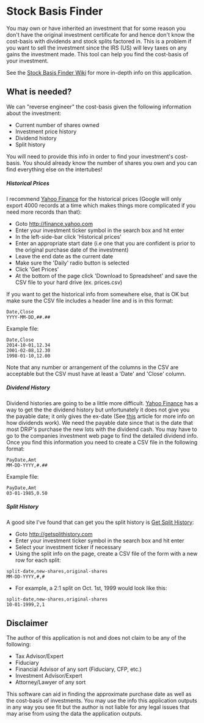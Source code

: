Stock Basis Finder
==================

You may own or have inherited an investment that for some reason you don't have the original investment certificate for and hence don't know the cost-basis with dividends and stock splits factored in. This is a problem if you want to sell the investment since the IRS (US) will levy taxes on any gains the investment made. This tool can help you find the cost-basis of your investment.

See the [Stock Basis Finder Wiki](https://github.com/crchurchey/stock-basis-finder/wiki) for more in-depth info on this application.

## What is needed?
We can "reverse engineer" the cost-basis given the following information about the investment:
* Current number of shares owned
* Investment price history
* Dividend history
* Split history

You will need to provide this info in order to find your investment's cost-basis. You should already know the number of shares you own and you can find everything else on the intertubes!

##### Historical Prices
I recommend [Yahoo Finance](http://finance.yahoo.com/) for the historical prices (Google will only export 4000 records at a time which makes things more complicated if you need more records than that):
* Goto http://finance.yahoo.com
* Enter your investment ticker symbol in the search box and hit enter
* In the left-side-bar click 'Historical prices'
* Enter an appropriate start date (i.e one that you are confident is prior to the original purchase date of the investment)
* Leave the end date as the current date
* Make sure the 'Daily' radio button is selected
* Click 'Get Prices'
* At the bottom of the page click 'Download to Spreadsheet' and save the CSV file to your hard drive (ex. prices.csv)

If you want to get the historical info from somewhere else, that is OK but make sure the CSV file includes a header line and is in this format:
```
Date,Close
YYYY-MM-DD,##.##
```
Example file:
```
Date,Close
2014-10-01,12.34
2001-02-08,12.30
1998-01-10,12.00
```
Note that any number or arrangement of the columns in the CSV are acceptable but the CSV must have at least a 'Date' and 'Close' column.

##### Dividend History
Dividend histories are going to be a little more difficult. [Yahoo Finance](http://finance.yahoo.com) has a way to get the the dividend history but unfortunately it does not give you the payable date; it only gives the ex-date (See [this](http://www.investopedia.com/articles/02/110802.asp) article for more info on how dividends work). We need the payable date since that is the date that most DRiP's purchase the new lots with the dividend cash. You may have to go to the companies investment web page to find the detailed dividend info. Once you find this information you need to create a CSV file in the following format:
```
PayDate,Amt
MM-DD-YYYY,#.##
```
Example file:
```
PayDate,Amt
03-01-1985,0.50
```

##### Split History
A good site I've found that can get you the split history is [Get Split History](http://getsplithistory.com):
* Goto http://getsplithistory.com
* Enter your investment ticker symbol in the search box and hit enter
* Select your investment ticker if necessary
* Using the split info on the page, create a CSV file of the form with a new row for each split:
```
split-date,new-shares,original-shares
MM-DD-YYYY,#,#
```
* For example, a 2:1 split on Oct. 1st, 1999 would look like this:
```
split-date,new-shares,original-shares
10-01-1999,2,1
```

## Disclaimer
The author of this application is not and does not claim to be any of the following:
* Tax Advisor/Expert
* Fiduciary
* Financial Advisor of any sort (Fiduciary, CFP, etc.)
* Investment Advisor/Expert
* Attorney/Lawyer of any sort

This software can aid in finding the approximate purchase date as well as the cost-basis of investments. You may use the info this application outputs in any way you see fit but the author is not liable for any legal issues that may arise from using the data the application outputs.